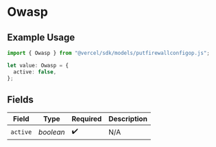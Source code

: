 # Owasp

## Example Usage

```typescript
import { Owasp } from "@vercel/sdk/models/putfirewallconfigop.js";

let value: Owasp = {
  active: false,
};
```

## Fields

| Field              | Type               | Required           | Description        |
| ------------------ | ------------------ | ------------------ | ------------------ |
| `active`           | *boolean*          | :heavy_check_mark: | N/A                |
